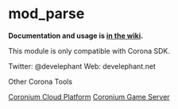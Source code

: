 # mod_parse

**Documentation and usage is [in the wiki](https://github.com/develephant/mod_parse/wiki).**

This module is only compatible with Corona SDK.

Twitter: @develephant
Web: develephant.net

Other Corona Tools

[Coronium Cloud Platform](http://coronium.io)
[Coronium Game Server](http://coronium.gs)